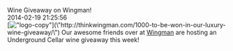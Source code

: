 Wine Giveaway on Wingman!<br/>2014-02-19 21:25:56<br/>[![\"logo-copy\"](\"http://www.undergroundcellar.com/blog/wp-content/uploads/2014/02/logo-copy.png\")](\"http://thinkwingman.com/1000-to-be-won-in-our-luxury-wine-giveaway/\") Our awesome friends over at [Wingman](\"http://thinkwingman.com/1000-to-be-won-in-our-luxury-wine-giveaway/\") are hosting an Underground Cellar wine giveaway this week!